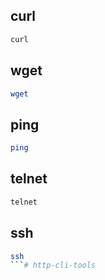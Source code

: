 

## curl
```bash
curl
```

## wget
```bash
wget
```

## ping
```bash
ping
```

## telnet
```bash
telnet
```

## ssh
```bash
ssh
```# http-cli-tools
